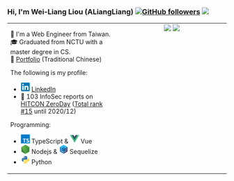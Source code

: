 ### Hi, I'm **Wei-Liang Liou** (ALiangLiang) [![GitHub followers](https://img.shields.io/github/followers/ALiangLiang?style=social)](https://github.com/ALiangLiang?tab=followers) ![](https://komarev.com/ghpvc/?username=ALiangLiang&color=blue)
<table><tr>
    <td valign="top" width="50%">
      
🎉 I'm a Web Engineer from Taiwan.  
🎓 Graduated from NCTU with a master degree in CS.  
📂 [Portfolio](portfolio/README.md) (Traditional Chinese)  

The following is my profile:

- <img src="https://github.com/devicons/devicon/blob/master/icons/linkedin/linkedin-original.svg?raw=true" width="21" height="21" /> [LinkedIn](https://www.linkedin.com/in/aliangliang/)
- 🎩 103 InfoSec reports on [HITCON ZeroDay](https://zeroday.hitcon.org/user/ALiangLiang/vulnerability) ([Total rank #15](https://zeroday.hitcon.org/leaderboard/total) until 2020/12)

Programming:

- <img src="https://github.com/devicons/devicon/blob/master/icons/typescript/typescript-original.svg?raw=true" width="21" height="21" /> TypeScript & <img src="https://github.com/devicons/devicon/blob/master/icons/vuejs/vuejs-original.svg?raw=true" width="21" height="21" /> Vue
- <img src="https://github.com/devicons/devicon/blob/master/icons/nodejs/nodejs-original.svg?raw=true" width="21" height="21" /> Nodejs & <img src="https://github.com/devicons/devicon/blob/master/icons/sequelize/sequelize-original.svg?raw=true" width="21" height="21" /> Sequelize
- <img src="https://github.com/devicons/devicon/blob/master/icons/python/python-original.svg?raw=true" width="21" height="21" /> Python
    </td>
    </td><td valign="top" width="50%">
  <div align="center">
    <img src="https://github-readme-stats.vercel.app/api?username=ALiangLiang&show_icons=true" />
    <img src="https://github-readme-stats.vercel.app/api/top-langs/?username=ALiangLiang&layout=compact" />
  </div>
</tr></table>  
